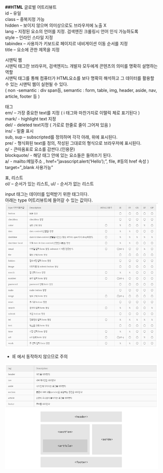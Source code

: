 **##HTML**
글로벌 어트리뷰트<br>
id – 유일<br>
class – 중복지정 가능<br>
hidden – 보이지 않으며 의미상으로도 브라우저에 노출 X<br>
lang – 지정된 요소의 언어를 지정. 검색엔진 크롤링시 언어 인식 가능하도록<br>
style – 인라인 스타일 지정<br>
tabindex – 사용자가 키보드로 페이지르 네비게이션 이동 순서를 지정<br>
title – 요소에 관한 제목을 지정<br>

시맨틱 웹<br>
시맨틱 태그란 브라우저, 검색엔지느 개발자 모두에게 콘텐츠의 의미를 명확히 설명하는 역할<br>
시맨틱 태그를 통해 컴퓨터가 HTML요소를 보다 명확히 해석하고 그 데이터를 활용할 수 있는 시맨틱 웹이 실현될 수 있다.<br>
( non -semantic : div span등, semantic : form, table, img, header, aside, nav, article, footer 등 )<br>

태그<br>
em/ – 가장 중요한 text를 지정 ( i 태그와 마찬가지로 이탤릭 체로 표기된다 )<br>
mark/ - highlight text 지정<br>
del/ - deleted text지정 ( 가로로 한줄로 줄이 그어져 있음 )<br>
ins/ - 밑줄 표시<br>
sub, sup – subscripted를 정의하며 각각 아래, 위에 표시된다.<br>
pre/ - 형식화된 text를 정의, 작성된 그대로의 형식으로 브라우저에 표시된다.<br>
q/ - 큰따옴표로 요소를 감싼다.(인용문)<br>
blockquote/ - 해당 태그 안에 있는 요소들은 들여쓰기 된다.<br>
a/ - mailto:메일주소 , href=”javascript:alert(‘Hello’);”, file, #등의 href 속성  ) <br>
    target=”_blank 사용가능”

표, 리스트<br>
ol/ – 순서가 있는 리스트, ul/ - 순서가 없는 리스트<br>

input 태그는 데이터를 입력받기 위한 태그이다.<br>
아래는 type 어트리뷰트에 들어갈 수 있는 값이다.<br>
<img src='./type.png'>
 

-	IE 에서 동작하지 않으므로 주의<br>
<img src='./struct.png'>
 
